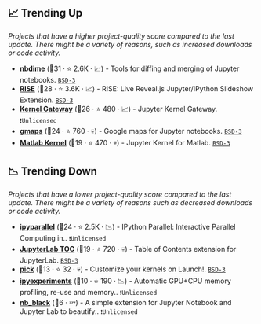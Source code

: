 ## 📈 Trending Up

_Projects that have a higher project-quality score compared to the last update. There might be a variety of reasons, such as increased downloads or code activity._

- <b><a href="https://github.com/jupyter/nbdime">nbdime</a></b> (🥈31 ·  ⭐ 2.6K · 📈) - Tools for diffing and merging of Jupyter notebooks. <code><a href="http://bit.ly/3aKzpTv">BSD-3</a></code>
- <b><a href="https://github.com/damianavila/RISE">RISE</a></b> (🥈28 ·  ⭐ 3.6K · 📈) - RISE: Live Reveal.js Jupyter/IPython Slideshow Extension. <code><a href="http://bit.ly/3aKzpTv">BSD-3</a></code>
- <b><a href="https://github.com/jupyter-server/kernel_gateway">Kernel Gateway</a></b> (🥇26 ·  ⭐ 480 · 📈) - Jupyter Kernel Gateway. <code>❗Unlicensed</code>
- <b><a href="https://github.com/pbugnion/gmaps">gmaps</a></b> (🥉24 ·  ⭐ 760 · 💀) - Google maps for Jupyter notebooks. <code><a href="http://bit.ly/3aKzpTv">BSD-3</a></code>
- <b><a href="https://github.com/Calysto/matlab_kernel">Matlab Kernel</a></b> (🥉19 ·  ⭐ 470 · 💀) - Jupyter Kernel for Matlab. <code><a href="http://bit.ly/3aKzpTv">BSD-3</a></code>

## 📉 Trending Down

_Projects that have a lower project-quality score compared to the last update. There might be a variety of reasons such as decreased downloads or code activity._

- <b><a href="https://github.com/ipython/ipyparallel">ipyparallel</a></b> (🥈24 ·  ⭐ 2.5K · 📉) - IPython Parallel: Interactive Parallel Computing in.. <code>❗Unlicensed</code>
- <b><a href="https://github.com/jupyterlab/jupyterlab-toc">JupyterLab TOC</a></b> (🥈19 ·  ⭐ 720 · 💀) - Table of Contents extension for JupyterLab. <code><a href="http://bit.ly/3aKzpTv">BSD-3</a></code>
- <b><a href="https://github.com/nteract/pick">pick</a></b> (🥉13 ·  ⭐ 32 · 💀) - Customize your kernels on Launch!. <code><a href="http://bit.ly/3aKzpTv">BSD-3</a></code>
- <b><a href="https://github.com/stas00/ipyexperiments">ipyexperiments</a></b> (🥉10 ·  ⭐ 190 · 📉) - Automatic GPU+CPU memory profiling, re-use and memory.. <code>❗Unlicensed</code>
- <b><a href="{}">nb_black</a></b> (🥉6 · 💤) - A simple extension for Jupyter Notebook and Jupyter Lab to beautify.. <code>❗Unlicensed</code>

